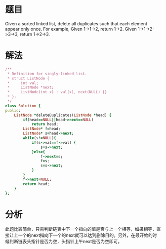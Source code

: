 # 题目
Given a sorted linked list, delete all duplicates such that each element appear only once.
For example,
Given 1->1->2, return 1->2.
Given 1->1->2->3->3, return 1->2->3.
# 解法

```ruby
/**
 * Definition for singly-linked list.
 * struct ListNode {
 *     int val;
 *     ListNode *next;
 *     ListNode(int x) : val(x), next(NULL) {}
 * };
 */
class Solution {
public:  
    ListNode *deleteDuplicates(ListNode *head) {  
        if(head==NULL||head->next==NULL)  
            return head;  
        ListNode* f=head;  
        ListNode* s=head->next;  
        while(s!=NULL){  
            if(s->val==f->val) {  
                s=s->next;  
            }else{  
                f->next=s;  
                f=s;  
                s=s->next;  
            }  
        }  
        f->next=NULL;  
        return head;  
    }  
};  


```
# 分析
此题比较简单，只需判断链表中下一个指向的值是否与上一个相等，如果相等，直接让上一个的next指向下一个的next就可以达到删除目的。另外，在最开始的时候判断链表头指针是否为空，头指针上午next是否为空即可。
